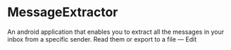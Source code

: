 # MessageExtractor
An android application that enables you to extract all the messages in your inbox from a specific sender. Read them or export to a file — Edit

